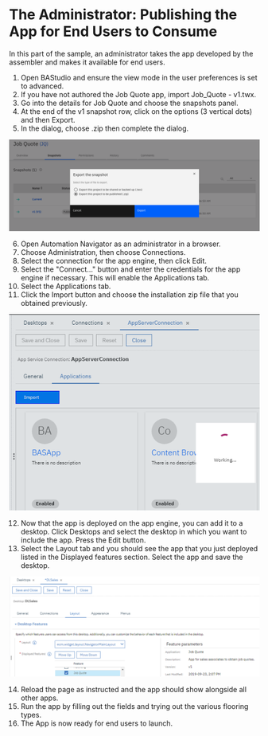 # The Administrator: Publishing the App for End Users to Consume

In this part of the sample, an administrator takes the app developed by the assembler and makes it available for end users.

1. Open BAStudio and ensure the view mode in the user preferences is set to advanced.
2. If you have not authored the Job Quote app, import Job_Quote - v1.twx.
3. Go into the details for Job Quote and choose the snapshots panel.
4. At the end of the v1 snapshot row, click on the options (3 vertical dots) and then Export.
5. In the dialog, choose .zip then complete the dialog.

![alt text](./images/ExportApp.png "Export App")

6. Open Automation Navigator as an administrator in a browser.
7. Choose Administration, then choose Connections.
8. Select the connection for the app engine, then click Edit.
9. Select the "Connect..." button and enter the credentials for the app engine if necessary.  This will enable the Applications tab.
10. Select the Applications tab.
11. Click the Import button and choose the installation zip file that you obtained previously.

![alt text](./images/ImportApp.png "Import App")

12. Now that the app is deployed on the app engine, you can add it to a desktop. Click Desktops and select the desktop in which you want to include the app.  Press the Edit button.
13. Select the Layout tab and you should see the app that you just deployed listed in the Displayed features section.  Select the app and save the desktop.

![alt text](./images/AddToDesktop.png "Add to Desktop")

14. Reload the page as instructed and the app should show alongside all other apps.
15. Run the app by filling out the fields and trying out the various flooring types.
16. The App is now ready for end users to launch.
